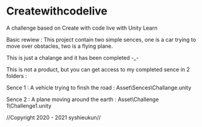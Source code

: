 # Createwithcodelive
A challenge based on Create with code live with Unity Learn

Basic rewiew : 
This project contain two simple sences,  one is a car trying to move over obstacles, two is a flying plane.

This is just a chalange and it has been completed -_-

This is not a product, but you can get access to my completed sence in 2 folders :

Sence 1 : A vehicle trying to finsh the road : Asset\Sences\Challange.unity <misspelled>
  
Sence 2 : A plane moving around the earth : Asset\Challenge 1\Challenge1.unity






//Copyright 2020 - 2021 syshieukun//
